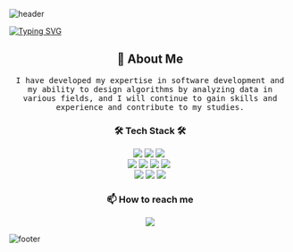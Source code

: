 ![header](https://capsule-render.vercel.app/api?type=waving&&color=gradient&height=100&section=header&fontSize=90)

[![Typing SVG](https://readme-typing-svg.demolab.com?font=Redressed&size=40&duration=4000&pause=2000&color=B39DDB&random=false&width=435&lines=welcome+to+hyeondong+Github)](https://git.io/typing-svg)

<h2 align="center"> 🚀 About Me</h2>
<p align="center">
  <samp>I have developed my expertise in software development and my ability to design algorithms by analyzing data in various fields, and I will continue to gain skills and experience and contribute to my studies.
  </samp>
</p>

<h3 align="center">🛠 Tech Stack 🛠</h3>

<p align="center">
  <img src="https://img.shields.io/badge/Visual Studio-5C2D91?style=flat-square&logo=visual-studio&logoColor=white">
  <img src="https://img.shields.io/badge/MySQL-4479A1?style=flat-square&logo=MySQL&logoColor=white">
  <img src="https://img.shields.io/badge/JQuery-0769AD?style=flat-square&logo=jquery&logoColor=white"></a>&nbsp <br>
  <img src="https://img.shields.io/badge/HTML5-E34F26?style=flat-square&logo=HTML5&logoColor=white">
  <img src="https://img.shields.io/badge/CSS3-1572B6?style=flat-square&logo=CSS3&logoColor=white">
  <img src="https://img.shields.io/badge/JavaScript-F7DF1E?style=flat-square&logo=JavaScript&logoColor=white">
  <img src="https://img.shields.io/badge/Eclipse-IDE-2C2255?style=flat-square&logo=Eclipse-IDE&logoColor=white"></a>&nbsp <br>
  <img src="https://img.shields.io/badge/macOS-000000?style=flat-square&logo=macOS&logoColor=white">
  <img src="https://img.shields.io/badge/Linux-FCC624?style=flat-square&logo=Linux&logoColor=white">
  <img src="https://img.shields.io/badge/-Raspberry%20Pi-C51A4A?style=flat-square&logo=Raspberry-Pi&logoColor=white">
</p>

<h3 align="center"> 📫 How to reach me</h3>
<p align="center">
  <a href="hyunseo7371@gmail.com" target="_blank"><img src="https://img.shields.io/badge/Gmail-EA4335?style=flat-square&logo=Gmail&logoColor=white"/></a>
</p>

![footer](https://capsule-render.vercel.app/api?type=waving&&color=gradient&height=100&section=footer&fontSize=90)
